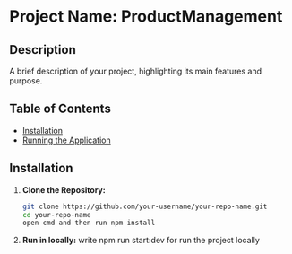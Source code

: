 # Project Name: ProductManagement

## Description

A brief description of your project, highlighting its main features and purpose.

## Table of Contents

- [Installation](#installation)
- [Running the Application](#running-the-application)

## Installation

1. **Clone the Repository:**

   ```sh
   git clone https://github.com/your-username/your-repo-name.git
   cd your-repo-name
   open cmd and then run npm install

   ```

1. **Run in locally:**
   write npm run start:dev for run the project locally
